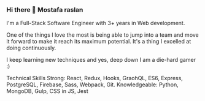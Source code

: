### Hi there 👋 Mostafa raslan

I'm a Full-Stack Software Engineer with 3+ years in Web development.

One of the things I love the most is being able to jump into a team and move it forward to make it reach its maximum potential. It's a thing I excelled at doing continuously.

I keep learning new techniques and yes, deep down I am a die-hard gamer :)


Technical Skills
Strong: React, Redux, Hooks, GraohQL, ES6, Express, PostgreSQL, Firebase, Sass, Webpack, Git.
Knowledgeable: Python, MongoDB, Gulp, CSS in JS, Jest
<!--
**Mostafa-Ragab/Mostafa-Ragab** is a ✨ _special_ ✨ repository because its `README.md` (this file) appears on your GitHub profile.

Here are some ideas to get you started:

- 🔭 I’m currently working on Upwork
- 🌱 I’m currently learning React native
- 👯 I’m looking to collaborate on open source projects
- 🤔 I’m looking for help with ...
- 💬 Ask me about ...
- 📫 How to reach me: mostafaragab373@gmail.com
- 😄 Pronouns: ...
- ⚡ Fun fact: ...
-->

